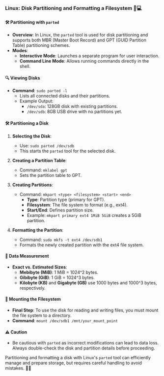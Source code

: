 ### Linux: Disk Partitioning and Formatting a Filesystem 🐧💻

#### 🛠️ **Partitioning with `parted`**

- **Overview**: In Linux, the `parted` tool is used for disk partitioning and supports both MBR (Master Boot Record) and GPT (GUID Partition Table) partitioning schemes.
- **Modes**:
  - **Interactive Mode**: Launches a separate program for user interaction.
  - **Command Line Mode**: Allows running commands directly in the shell.

#### 🔍 **Viewing Disks**

- **Command**: `sudo parted -l`
  - Lists all connected disks and their partitions.
  - Example Output:
    - `/dev/sda`: 128GB disk with existing partitions.
    - `/dev/sdb`: 8GB USB drive with no partitions yet.

#### 🛠️ **Partitioning a Disk**

1. **Selecting the Disk**:
   - Use: `sudo parted /dev/sdb`
   - This starts the `parted` tool for the selected disk.

2. **Creating a Partition Table**:
   - Command: `mklabel gpt`
   - Sets the partition table to GPT.

3. **Creating Partitions**:
   - Command: `mkpart <type> <filesystem> <start> <end>`
     - **Type**: Partition type (primary for GPT).
     - **Filesystem**: The file system to format (e.g., ext4).
     - **Start/End**: Defines partition size.
     - Example: `mkpart primary ext4 1MiB 5GiB` creates a 5GiB partition.

4. **Formatting the Partition**:
   - Command: `sudo mkfs -t ext4 /dev/sdb1`
   - Formats the newly created partition with the ext4 file system.

#### 🧮 **Data Measurement**

- **Exact vs. Estimated Sizes**:
  - **Mebibyte (MiB)**: 1 MiB = 1024^2 bytes.
  - **Gibibyte (GiB)**: 1 GiB = 1024^3 bytes.
  - **Kilobyte (KB)** and **Gigabyte (GB)** use 1000 bytes and 1000^3 bytes, respectively.

#### 📁 **Mounting the Filesystem**

- **Final Step**: To use the disk for reading and writing files, you must mount the file system to a directory.
- **Command**: `mount /dev/sdb1 /mnt/your_mount_point`

#### ⚠️ **Caution**

- Be cautious with `parted` as incorrect modifications can lead to data loss. Always double-check the disk and partition details before proceeding.

Partitioning and formatting a disk with Linux's `parted` tool can efficiently manage and prepare storage, but requires careful handling to avoid mistakes. 🚀🔧